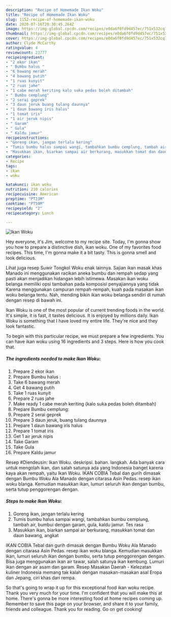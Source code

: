 ```yaml
---
description: "Recipe of Homemade Ikan Woku"
title: "Recipe of Homemade Ikan Woku"
slug: 1152-recipe-of-homemade-ikan-woku
date: 2020-07-16T20:30:45.264Z
image: https://img-global.cpcdn.com/recipes/e0da6f0fd9d457ec/751x532cq70/ikan-woku-foto-resep-utama.jpg
thumbnail: https://img-global.cpcdn.com/recipes/e0da6f0fd9d457ec/751x532cq70/ikan-woku-foto-resep-utama.jpg
cover: https://img-global.cpcdn.com/recipes/e0da6f0fd9d457ec/751x532cq70/ikan-woku-foto-resep-utama.jpg
author: Clyde McCarthy
ratingvalue: 4
reviewcount: 23777
recipeingredient:
- "2 ekor ikan"
- " Bumbu halus "
- "6 bawang merah"
- "4 bawang putih"
- "1 ruas kunyit"
- "2 ruas jahe"
- "1 cabe merah keriting kalo suka pedas boleh ditambah"
- " Bumbu cemplung"
- "2 serai geprek"
- "3 daun jeruk buang tulang daunnya"
- "1 daun bawang iris halus"
- "1 tomat iris"
- "1 air jeruk nipis"
- " Garam"
- " Gula"
- " Kaldu jamur"
recipeinstructions:
- "Goreng ikan, jangan terlalu kering"
- "Tumis bumbu halus sampai wangi, tambahkan bumbu cemplung, tambah air, bumbui dengan garam, gula, kaldu jamur. Tes rasa"
- "Masukkan ikan, biarkan sampai air berkurang, masukkan tomat dan daun bawang, angkat"
categories:
- Recipe
tags:
- ikan
- woku

katakunci: ikan woku 
nutrition: 210 calories
recipecuisine: American
preptime: "PT23M"
cooktime: "PT59M"
recipeyield: "2"
recipecategory: Lunch

---
```



![Ikan Woku](https://img-global.cpcdn.com/recipes/e0da6f0fd9d457ec/751x532cq70/ikan-woku-foto-resep-utama.jpg)

Hey everyone, it's Jim, welcome to my recipe site. Today, I'm gonna show you how to prepare a distinctive dish, ikan woku. One of my favorites food recipes. This time, I'm gonna make it a bit tasty. This is gonna smell and look delicious.

Lihat juga resep Suwir Tongkol Woku enak lainnya. Sajian ikan masak khas Manado ini menggunakan racikan aneka bumbu dan rempah sedap yang pasti akan menjadikan hidangan lebih istimewa. Masakan ikan woku belanga memiliki opsi tambahan pada komposisi penyajiannya yang tidak Karena menggunakan campuran rempah-rempah, kuah pada masakan ikan woku belanga tentu. Nah, mending bikin ikan woku belanga sendiri di rumah dengan resep di bawah ini.

Ikan Woku is one of the most popular of current trending foods in the world. It's simple, it is fast, it tastes delicious. It is enjoyed by millions daily. Ikan Woku is something that I have loved my entire life. They're nice and they look fantastic.


To begin with this particular recipe, we must prepare a few ingredients. You can have ikan woku using 16 ingredients and 3 steps. Here is how you cook that.

<!--inarticleads1-->

##### The ingredients needed to make Ikan Woku:

1. Prepare 2 ekor ikan
1. Prepare  Bumbu halus :
1. Take 6 bawang merah
1. Get 4 bawang putih
1. Take 1 ruas kunyit
1. Prepare 2 ruas jahe
1. Make ready 1 cabe merah keriting (kalo suka pedas boleh ditambah)
1. Prepare  Bumbu cemplung:
1. Prepare 2 serai geprek
1. Prepare 3 daun jeruk, buang tulang daunnya
1. Prepare 1 daun bawang iris halus
1. Prepare 1 tomat iris
1. Get 1 air jeruk nipis
1. Take  Garam
1. Take  Gula
1. Prepare  Kaldu jamur


Resep #Diendeusin: Ikan Woku. deskripsi. bahan. langkah. Ada banyak cara untuk mengolah ikan, dan salah satunya ada yang Indonesia banget karena kaya akan rempah, yaitu Ikan Woku. IKAN COBIA Tebal dan gurih dimasak dengan Bumbu Woku Ala Manado dengan citarasa Asin Pedas. resep ikan woku blanga. Kemudian masukkan ikan, lumuri seluruh ikan dengan bumbu, serta tutup penggorengan dengan. 

<!--inarticleads2-->

##### Steps to make Ikan Woku:

1. Goreng ikan, jangan terlalu kering
1. Tumis bumbu halus sampai wangi, tambahkan bumbu cemplung, tambah air, bumbui dengan garam, gula, kaldu jamur. Tes rasa
1. Masukkan ikan, biarkan sampai air berkurang, masukkan tomat dan daun bawang, angkat


IKAN COBIA Tebal dan gurih dimasak dengan Bumbu Woku Ala Manado dengan citarasa Asin Pedas. resep ikan woku blanga. Kemudian masukkan ikan, lumuri seluruh ikan dengan bumbu, serta tutup penggorengan dengan. Bisa juga menggunakan ikan air tawar, salah satunya ikan kembung. Lumuri ikan dengan air asam dan garam. Resep Masakan Daerah - Kelezatan kuliner Indonesia memang tak kalah dengan masakan-masakan asal Eropa dan Jepang, ciri khas dari rempa. 

So that's going to wrap it up for this exceptional food ikan woku recipe. Thank you very much for your time. I'm confident that you will make this at home. There's gonna be more interesting food at home recipes coming up. Remember to save this page on your browser, and share it to your family, friends and colleague. Thank you for reading. Go on get cooking!
